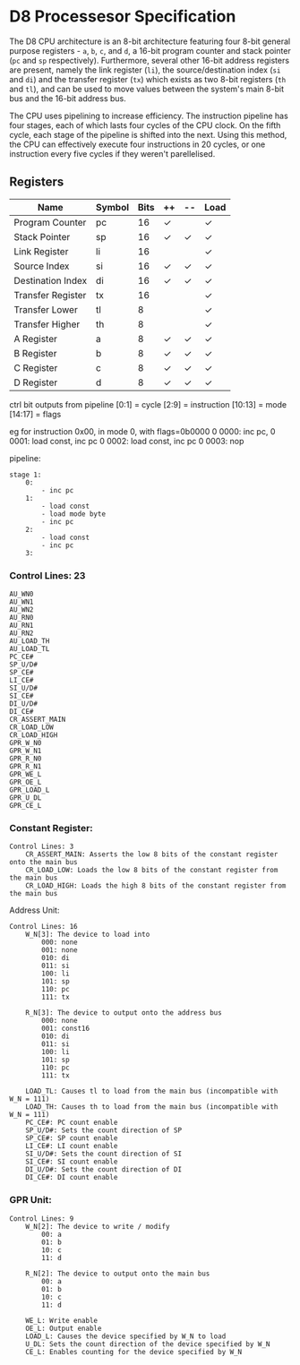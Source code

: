 # D8 Processesor Specification

The D8 CPU architecture is an 8-bit architecture featuring four 8-bit general purpose registers - `a`, `b`, `c`, and `d`, a 16-bit program counter and stack pointer (`pc` and `sp` respectively). Furthermore, several other 16-bit address registers are present, namely the link register (`li`), the source/destination index (`si` and `di`) and the transfer register (`tx`) which exists as two 8-bit registers (`th` and `tl`), and can be used to move values between the system's main 8-bit bus and the 16-bit address bus.

The CPU uses pipelining to increase efficiency. The instruction pipeline has four stages, each of which lasts four cycles of the CPU clock. On the fifth cycle, each stage of the pipeline is shifted into the next. Using this method, the CPU can effectively execute four instructions in 20 cycles, or one instruction every five cycles if they weren't parellelised.

## Registers

| Name              | Symbol | Bits | ++ | -- | Load |
|-------------------|--------|------|----|----|------|
| Program Counter   | pc     | 16   | ✓  |    | ✓    |
| Stack Pointer     | sp     | 16   | ✓  | ✓  | ✓    |
| Link Register     | li     | 16   |    |    | ✓    |
| Source Index      | si     | 16   | ✓  | ✓  | ✓    |
| Destination Index | di     | 16   | ✓  | ✓  | ✓    |
| Transfer Register | tx     | 16   |    |    | ✓    |
| Transfer Lower    | tl     | 8    |    |    | ✓    |
| Transfer Higher   | th     | 8    |    |    | ✓    |
| A Register        | a      | 8    | ✓  | ✓  | ✓    |    
| B Register        | b      | 8    | ✓  | ✓  | ✓    |  
| C Register        | c      | 8    | ✓  | ✓  | ✓    |  
| D Register        | d      | 8    | ✓  | ✓  | ✓    |  

ctrl bit outputs from pipeline
[0:1] = cycle
[2:9] = instruction
[10:13] = mode
[14:17] = flags

eg for instruction 0x00, in mode 0, with flags=0b0000
0 0000: inc pc,
0 0001: load const, inc pc
0 0002: load const, inc pc
0 0003: nop

pipeline:

    stage 1:
        0:
            - inc pc
        1: 
            - load const
            - load mode byte
            - inc pc
        2:
            - load const
            - inc pc
        3:


### Control Lines: 23

    AU_WN0
    AU_WN1
    AU_WN2
    AU_RN0
    AU_RN1
    AU_RN2
    AU_LOAD_TH
    AU_LOAD_TL
    PC_CE#
    SP_U/D#
    SP_CE#
    LI_CE#
    SI_U/D#
    SI_CE#
    DI_U/D#
    DI_CE#
    CR_ASSERT_MAIN
    CR_LOAD_LOW
    CR_LOAD_HIGH
    GPR_W_N0
    GPR_W_N1
    GPR_R_N0
    GPR_R_N1
    GPR_WE_L
    GPR_OE_L
    GPR_LOAD_L
    GPR_U_DL
    GPR_CE_L

### Constant Register:

    Control Lines: 3
        CR_ASSERT_MAIN: Asserts the low 8 bits of the constant register onto the main bus
        CR_LOAD_LOW: Loads the low 8 bits of the constant register from the main bus
        CR_LOAD_HIGH: Loads the high 8 bits of the constant register from the main bus

Address Unit:

    Control Lines: 16
        W_N[3]: The device to load into
            000: none
            001: none
            010: di
            011: si
            100: li
            101: sp
            110: pc
            111: tx

        R_N[3]: The device to output onto the address bus
            000: none
            001: const16
            010: di
            011: si
            100: li
            101: sp
            110: pc
            111: tx

        LOAD_TL: Causes tl to load from the main bus (incompatible with W_N = 111)
        LOAD_TH: Causes th to load from the main bus (incompatible with W_N = 111)
        PC_CE#: PC count enable
        SP_U/D#: Sets the count direction of SP
        SP_CE#: SP count enable
        LI_CE#: LI count enable
        SI_U/D#: Sets the count direction of SI
        SI_CE#: SI count enable
        DI_U/D#: Sets the count direction of DI
        DI_CE#: DI count enable

### GPR Unit:

    Control Lines: 9
        W_N[2]: The device to write / modify
            00: a
            01: b
            10: c
            11: d

        R_N[2]: The device to output onto the main bus
            00: a
            01: b
            10: c
            11: d

        WE_L: Write enable
        OE_L: Output enable
        LOAD_L: Causes the device specified by W_N to load
        U_DL: Sets the count direction of the device specified by W_N
        CE_L: Enables counting for the device specified by W_N 
